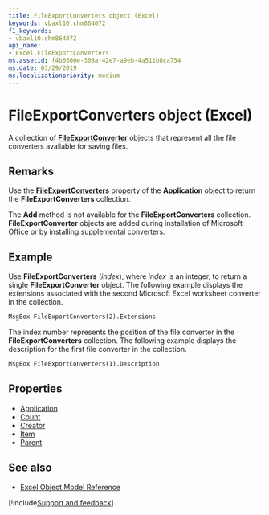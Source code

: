 ```yaml
---
title: FileExportConverters object (Excel)
keywords: vbaxl10.chm864072
f1_keywords:
- vbaxl10.chm864072
api_name:
- Excel.FileExportConverters
ms.assetid: f4b0500e-308a-42e7-a9eb-4a511b8ca754
ms.date: 03/29/2019
ms.localizationpriority: medium
---
```



# FileExportConverters object (Excel)

A collection of **[FileExportConverter](Excel.FileExportConverter.md)** objects that represent all the file converters available for saving files.


## Remarks

Use the **[FileExportConverters](excel.application.fileexportconverters.md)** property of the **Application** object to return the **FileExportConverters** collection.

The **Add** method is not available for the **FileExportConverters** collection. **FileExportConverter** objects are added during installation of Microsoft Office or by installing supplemental converters.


## Example

Use **FileExportConverters** (_index_), where _index_ is an integer, to return a single **FileExportConverter** object. The following example displays the extensions associated with the second Microsoft Excel worksheet converter in the collection.

```vb
MsgBox FileExportConverters(2).Extensions
```

The index number represents the position of the file converter in the **FileExportConverters** collection. The following example displays the description for the first file converter in the collection.

```vb
MsgBox FileExportConverters(1).Description
```

## Properties

- [Application](Excel.FileExportConverters.Application.md)
- [Count](Excel.FileExportConverters.Count.md)
- [Creator](Excel.FileExportConverters.Creator.md)
- [Item](Excel.FileExportConverters.Item.md)
- [Parent](Excel.FileExportConverters.Parent.md)


## See also

- [Excel Object Model Reference](overview/Excel/object-model.md)

[!include[Support and feedback](~/includes/feedback-boilerplate.md)]